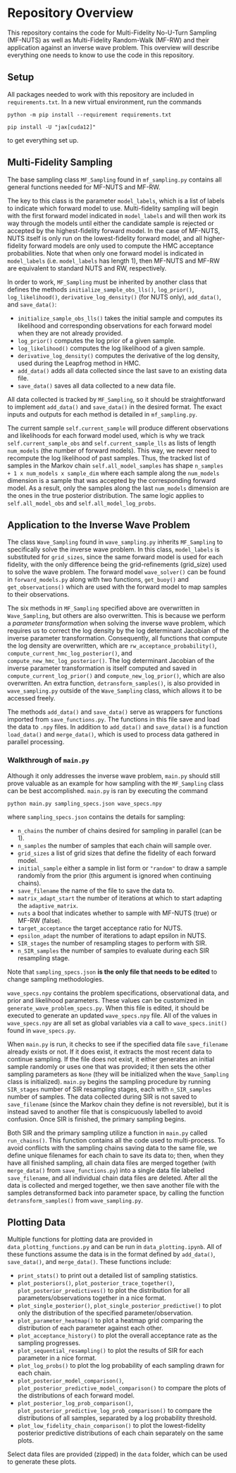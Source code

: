 # Repository Overview

This repository contains the code for Multi-Fidelity No-U-Turn Sampling (MF-NUTS) as well as Multi-Fidelity Random-Walk (MF-RW) and their application against an inverse wave problem.
This overview will describe everything one needs to know to use the code in this repository.

## Setup

All packages needed to work with this repository are included in `requirements.txt`.
In a new virtual environment, run the commands

`python -m pip install --requirement requirements.txt`

`pip install -U "jax[cuda12]"`

to get everything set up.


## Multi-Fidelity Sampling

The base sampling class `MF_Sampling` found in `mf_sampling.py` contains all general functions needed for MF-NUTS and MF-RW.

The key to this class is the parameter `model_labels`, which is a list of labels to indicate which forward model to use.
Multi-fidelity sampling will begin with the first forward model indicated in `model_labels` and will then work its way through the models until either the candidate sample is rejected or accepted by the highest-fidelity forward model.
In the case of MF-NUTS, NUTS itself is only run on the lowest-fidelity forward model, and all higher-fidelity forward models are only used to compute the HMC acceptance probabilities.
Note that when only one forward model is indicated in `model_labels` (i.e. `model_labels` has length 1), then MF-NUTS and MF-RW are equivalent to standard NUTS and RW, respectively.

In order to work, `MF_Sampling` must be inherited by another class that defines the methods `initialize_sample_obs_lls()`, `log_prior()`, `log_likelihood()`, `derivative_log_density()` (for NUTS only), `add_data()`, and `save_data()`:

- `initialize_sample_obs_lls()` takes the initial sample and computes its likelihood and corresponding observations for each forward model when they are not already provided. 
- `log_prior()` computes the log prior of a given sample.
- `log_likelihood()` computes the log likelihood of a given sample.
- `derivative_log_density()` computes the derivative of the log density, used during the Leapfrog method in HMC.
- `add_data()` adds all data collected since the last save to an existing data file.
- `save_data()` saves all data collected to a new data file.

All data collected is tracked by `MF_Sampling`, so it should be straightforward to implement `add_data()` and `save_data()` in the desired format.
The exact inputs and outputs for each method is detailed in `mf_sampling.py`.

The current sample `self.current_sample` will produce different observations and likelihoods for each forward model used, which is why we track `self.current_sample_obs` and `self.current_sample_lls` as lists of length `num_models` (the number of forward models).
This way, we never need to recompute the log likelihood of past samples.
Thus, the tracked list of samples in the Markov chain `self.all_model_samples` has shape `n_samples + 1 x num_models x sample_dim` where each sample along the `num_models` dimension is a sample that was accepted by the corresponding forward model. 
As a result, only the samples along the last `num_models` dimension are the ones in the true posterior distribution.
The same logic applies to `self.all_model_obs` and `self.all_model_log_probs`.

## Application to the Inverse Wave Problem

The class `Wave_Sampling` found in `wave_sampling.py` inherits `MF_Sampling` to specifically solve the inverse wave problem.
In this class, `model_labels` is substituted for `grid_sizes`, since the same forward model is used for each fidelity, with the only difference being the grid-refinements (grid_size) used to solve the wave problem.
The forward model `wave_solver()` can be found in `forward_models.py` along with two functions, `get_buoy()` and `get_observations()` which are used with the forward model to map samples to their observations.

The six methods in `MF_Sampling` specified above are overwritten in `Wave_Sampling`, but others are also overwritten.
This is because we perform a *parameter transformation* when solving the inverse wave problem, which requires us to correct the log density by the log determinant Jacobian of the inverse parameter transformation.
Consequently, all functions that compute the log density are overwritten, which are `rw_acceptance_probability()`, `compute_current_hmc_log_posterior()`, and `compute_new_hmc_log_posterior()`.
The log determinant Jacobian of the inverse parameter transformation is itself computed and saved in `compute_current_log_prior()` and `compute_new_log_prior()`, which are also overwritten.
An extra function, `detransform_samples()`, is also provided in `wave_sampling.py` outside of the `Wave_Sampling` class, which allows it to be accessed freely.

The methods `add_data()` and `save_data()` serve as wrappers for functions imported from `save_functions.py`.
The functions in this file save and load the data to `.npy` files.
In addition to `add_data()` and `save_data()` is a function `load_data()` and `merge_data()`, which is used to process data gathered in parallel processing.

### Walkthrough of `main.py`

Although it only addresses the inverse wave problem, `main.py` should still prove valuable as an example for how sampling with the `MF_Sampling` class can be best accomplished.
`main.py` is ran by executing the command 

`python main.py sampling_specs.json wave_specs.npy`

where `sampling_specs.json` contains the details for sampling:

- `n_chains` the number of chains desired for sampling in parallel (can be 1).
- `n_samples` the number of samples that each chain will sample over.
- `grid_sizes` a list of grid sizes that define the fidelity of each forward model.
- `initial_sample` either a sample in list form or `"random"` to draw a sample randomly from the prior (this argument is ignored when continuing chains).
- `save_filename` the name of the file to save the data to.
- `matrix_adapt_start` the number of iterations at which to start adapting the `adaptive_matrix`.
- `nuts` a bool that indicates whether to sample with MF-NUTS (true) or MF-RW (false).
- `target_acceptance` the target acceptance ratio for NUTS.
- `epsilon_adapt` the number of iterations to adapt epsilon in NUTS.
- `SIR_stages` the number of resampling stages to perform with SIR.
- `n_SIR_samples` the number of samples to evaluate during each SIR resampling stage.

Note that `sampling_specs.json` **is the only file that needs to be edited** to change sampling methodologies.

`wave_specs.npy` contains the problem specifications, observational data, and prior and likelihood parameters.
These values can be customized in `generate_wave_problem_specs.py`.
When this file is edited, it should be executed to generate an  updated `wave_specs.npy` file.
All of the values in `wave_specs.npy` are all set as global variables via a call to `wave_specs.init()` found in `wave_specs.py`.

When `main.py` is run, it checks to see if the specified data file `save_filename` already exists or not. 
If it does exist, it extracts the most recent data to continue sampling.
If the file does not exist, it either generates an initial sample randomly or uses one that was provided; it then sets the other sampling parameters as `None` (they will be initialized when the `Wave_Sampling` class is initialized).
`main.py` begins the sampling procedure by running `SIR_stages` number of SIR resampling stages, each with `n_SIR_samples` number of samples.
The data collected during SIR is not saved to `save_filename` (since the Markov chain they define is not reversible), but it is instead saved to another file that is conspicuously labelled to avoid confusion.
Once SIR is finished, the primary sampling begins.

Both SIR and the primary sampling utilize a function in `main.py` called `run_chains()`.
This function contains all the code used to multi-process.
To avoid conflicts with the sampling chains saving data to the same file, we define unique filenames for each chain to save its data to; then, when they have all finished sampling, all chain data files are merged together (with `merge_data()` from `save_functions.py`) into a single data file labelled `save_filename`, and all individual chain data files are deleted.
After all the data is collected and merged together, we then save another file with the samples detransformed back into parameter space, by calling the function `detransform_samples()` from `wave_sampling.py`.

## Plotting Data

Multiple functions for plotting data are provided in `data_plotting_functions.py` and can be run in `data_plotting.ipynb`.
All of these functions assume the data is in the format defined by `add_data()`, `save_data()`, and `merge_data()`.
These functions include:

- `print_stats()` to print out a detailed list of sampling statistics.
- `plot_posteriors()`, `plot_posterior_trace_together()`, `plot_posterior_predictives()` to plot the distribution for all parameters/observations together in a nice format.
- `plot_single_posterior()`, `plot_single_posterior_predictive()` to plot only the distribution of the specified parameter/observation.
- `plot_parameter_heatmap()` to plot a heatmap grid comparing the distribution of each parameter against each other.
- `plot_acceptance_history()` to plot the overall acceptance rate as the sampling progresses.
- `plot_sequential_resampling()` to plot the results of SIR for each parameter in a nice format.
- `plot_log_probs()` to plot the log probability of each sampling drawn for each chain.
- `plot_posterior_model_comparison()`, `plot_posterior_predictive_model_comparison()` to compare the plots of the distributions of each forward model.
- `plot_posterior_log_prob_comparison()`, `plot_posterior_predictive_log_prob_comparison()` to compare the distributions of all samples, separated by a log probability threshold.
- `plot_low_fidelity_chain_comparison()` to plot the lowest-fidelity posterior predictive distributions of each chain separately on the same plots.

Select data files are provided (zipped) in the `data` folder, which can be used to generate these plots.